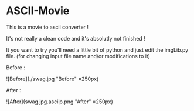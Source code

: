 # ASCII-Movie
This is a movie to ascii converter !

It's not really a clean code and it's absolutly not finished !

It you want to try you'll need a little bit of python and just edit the imgLib.py file.
(for changing input file name and/or modifications to it)

Before :

![Before](./swag.jpg "Before" =250px)

After :

![After](swag.jpg.asciip.png "After" =250px)

